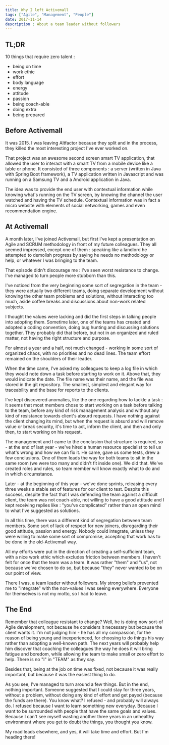 ```yaml
---
title: Why I left Activemall
tags: ["Agile", "Management", "People"]
date: 2017-11-14
description : About a team leader without followers
---
```


## TL;DR

10 things that require zero talent :

* being on time
* work ethic
* effort
* body language
* energy
* attitude
* passion
* being coach-able
* doing extra
* being prepared

## Before Activemall

It was 2015. I was leaving Altfactor because they split and in the process, they killed the most interesting project I've ever worked on.

That project was an awesome second screen smart TV application, that allowed the user to interact with a smart TV from a mobile device like a table or phone. It consisted of three components : a server (written in Java with Spring Boot framework), a TV application written in Javascript and was running on a Samsung TV and a Android application in Java.

The idea was to provide the end user with contextual information while knowing what's running on the TV screen, by knowing the channel the user watched and having the TV schedule. Contextual information was in fact a micro website with elements of social networking, games and even recommendation engine.

## At Activemall

A month later, I've joined Activemall, but first I've kept a presentation on Agile and SCRUM methodology in front of my future colleagues. They all seemed impressed, except one of them : speaking like a landlord he attempted to demolish progress by saying he needs no methodology or help, or whatever I was bringing to the team.

That episode didn't discourage me : I've seen worst resistance to change. I've managed to turn people more stubborn than this.

I've noticed from the very beginning some sort of segregation in the team - they were actually two different teams, doing separate development without knowing the other team problems and solutions, without interacting too much, aside coffee breaks and discussions about non-work related subjects.

I thought the values were lacking and did the first steps in talking people into adopting them. Sometime later, one of the teams has created and adopted a coding convention, doing bug hunting and discussing solutions together. They probably did that before, but not in an organized and ruled matter, not having the right structure and purpose.

For almost a year and a half, not much changed - working in some sort of organized chaos, with no priorities and no dead lines. The team effort remained on the shoulders of their leader.

When the time came, I've asked my colleagues to keep a log file in which they would note down a task before starting to work on it. Above that, they would indicate the date. The file name was their name, and the file was stored in the git repository. The smallest, simplest and elegant way for traceability and the base for reports to the clients.

I've kept discovered anomalies, like the one regarding how to tackle a task : it seems that most members chose to start working on a task before talking to the team, before any kind of risk management analysis and without any kind of resistance towards client's absurd requests. I have nothing against the client changing its mind, but when the request is absurd and will remove value or break security, it's time to act, inform the client, and then and only then, to start working on his request.

The management and I came to the conclusion that structure is required, so - at the end of last year - we've hired a human resource specialist to tell us what's wrong and how we can fix it. He came, gave us some tests, drew a few conclusions. One of them leads the way for both teams to sit in the same room (we were too many and didn't fit inside one). We did that. We've created roles and rules, so team member will know exactly what to do and in which circumstance.

Later - at the beginning of this year - we've done sprints, releasing every three weeks a stable set of features for our client to test. Despite this success, despite the fact that I was defending the team against a difficult client, the team was not coach-able, not willing to have a good attitude and I kept receiving replies like : "you've complicated" rather than an open mind to what I've suggested as solutions.

In all this time, there was a different kind of segregation between team members. Some sort of lack of respect for new joiners, disregarding their good attitude, passion and energy. Nobody could integrate, unless they were willing to make some sort of compromise, accepting that work has to be done in the old-Activemall way.

All my efforts were put in the direction of creating a self-sufficient team, with a nice work ethic which excludes friction between members. I haven't felt for once that the team was a team. It was rather "them" and "us", not because we've chosen to do so, but because "they" never wanted to be on our point of view.

There I was, a team leader without followers. My strong beliefs prevented me to "integrate" with the non-values I was seeing everywhere. Everyone for themselves is not my motto, so I had to leave.

## The End

Remember that colleague resistant to change? Well, he is doing now sort-of Agile development, not because he considers it necessary but because the client wants it. I'm not judging him - he has all my compassion, for the reason of being young and inexperienced, for choosing to do things his way rather than adopting a well-known path. The next years will probably help him discover that coaching the colleagues the way he does it will bring fatigue and boredom, while allowing the team to make small or zero effort to help. There is no "I" in "TEAM" as they say.

Besides that, being at the job on time was fixed, not because it was really important, but because it was the easiest thing to do.

As you see, I've managed to turn around a few things. But in the end, nothing important. Someone suggested that I could stay for three years, without a problem, without doing any kind of effort and get payed (because the funds are there). You know what? I refused - and probably will always do. I refused because I want to learn something new everyday. Because I want to be surrounded with people that have the same goals and values. Because I can't see myself wasting another three years in an unhealthy environment where you get to doubt the things, you thought you know.

My road leads elsewhere, and yes, it will take time and effort. But I'm heading there!
